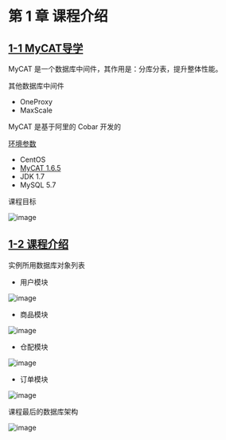 # 第 1 章 课程介绍

## [1-1 MyCAT导学](https://coding.imooc.com/lesson/208.html#mid=13583)

MyCAT 是一个数据库中间件，其作用是：分库分表，提升整体性能。

其他数据库中间件

- OneProxy
- MaxScale

MyCAT 是基于阿里的 Cobar 开发的

[环境参数](https://coding.imooc.com/class/208.html#Envir)

- CentOS
- [MyCAT 1.6.5](http://dl.mycat.io/1.6.5/)
- JDK 1.7
- MySQL 5.7

课程目标

![image](https://gitee.com/mrhuangyuhui/images/raw/master/mycat-mysql/1-1_%E8%AF%BE%E7%A8%8B%E7%9B%AE%E6%A0%87.png)

## [1-2 课程介绍](https://coding.imooc.com/lesson/208.html#mid=13582)

实例所用数据库对象列表

- 用户模块

![image](https://gitee.com/mrhuangyuhui/images/raw/master/mycat-mysql/1-2_%E7%94%A8%E6%88%B7%E6%A8%A1%E5%9D%97.png)

- 商品模块

![image](https://gitee.com/mrhuangyuhui/images/raw/master/mycat-mysql/1-2_%E5%95%86%E5%93%81%E6%A8%A1%E5%9D%97.png)

- 仓配模块

![image](https://gitee.com/mrhuangyuhui/images/raw/master/mycat-mysql/1-2_%E4%BB%93%E9%85%8D%E6%A8%A1%E5%9D%97.png)

- 订单模块

![image](https://gitee.com/mrhuangyuhui/images/raw/master/mycat-mysql/1-2_%E8%AE%A2%E5%8D%95%E6%A8%A1%E5%9D%97.png)

课程最后的数据库架构

![image](https://gitee.com/mrhuangyuhui/images/raw/master/mycat-mysql/1-2_%E6%95%B0%E6%8D%AE%E5%BA%93%E6%9E%B6%E6%9E%84.png)